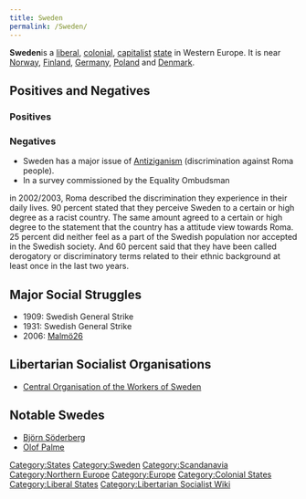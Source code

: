 ```yaml
---
title: Sweden
permalink: /Sweden/
---
```


**Sweden**is a [liberal](Liberalism.md "wikilink"),
[colonial](Colonialism.md "wikilink"), [capitalist](Capitalism.md "wikilink")
[state](List_of_States.md "wikilink") in Western Europe. It is near
[Norway](Norway.md "wikilink"), [Finland](Finland.md "wikilink"),
[Germany](Germany.md "wikilink"), [Poland](Poland.md "wikilink") and
[Denmark](Denmark.md "wikilink").

## Positives and Negatives

### Positives

### Negatives

- Sweden has a major issue of [Antiziganism](Antiziganism.md "wikilink")
  (discrimination against Roma people).
- In a survey commissioned by the Equality Ombudsman

in 2002/2003, Roma described the discrimination they experience in their
daily lives. 90 percent stated that they perceive Sweden to a certain or
high degree as a racist country. The same amount agreed to a certain or
high degree to the statement that the country has a attitude view
towards Roma. 25 percent did neither feel as a part of the Swedish
population nor accepted in the Swedish society. And 60 percent said that
they have been called derogatory or discriminatory terms related to
their ethnic background at least once in the last two years.

## Major Social Struggles

- 1909: Swedish General Strike
- 1931: Swedish General Strike
- 2006: [Malmö26](Malmö26.md "wikilink")

## Libertarian Socialist Organisations

- [Central Organisation of the Workers of
  Sweden](Central_Organisation_of_the_Workers_of_Sweden.md "wikilink")

## Notable Swedes

- [Björn Söderberg](Björn_Söderberg.md "wikilink")
- [Olof Palme](Olof_Palme.md "wikilink")

[Category:States](Category:States.md "wikilink")
[Category:Sweden](Category:Sweden.md "wikilink")
[Category:Scandanavia](Category:Scandanavia.md "wikilink")
[Category:Northern Europe](Category:Northern_Europe.md "wikilink")
[Category:Europe](Category:Europe.md "wikilink") [Category:Colonial
States](Category:Colonial_States.md "wikilink") [Category:Liberal
States](Category:Liberal_States.md "wikilink") [Category:Libertarian
Socialist Wiki](Category:Libertarian_Socialist_Wiki.md "wikilink")